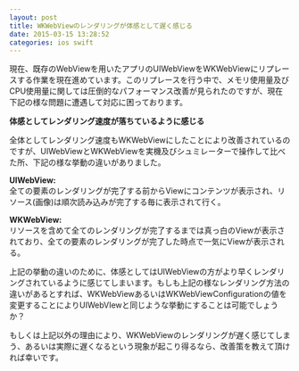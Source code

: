```yaml
---
layout: post
title: WKWebViewのレンダリングが体感として遅く感じる
date: 2015-03-15 13:28:52
categories: ios swift
---
```

<!-- {% raw %} -->
<p>現在、既存のWebViewを用いたアプリのUIWebViewをWKWebViewにリプレースする作業を現在進めています。このリプレースを行う中で、メモリ使用量及びCPU使用量に関しては圧倒的なパフォーマンス改善が見られたのですが、現在下記の様な問題に遭遇して対応に困っております。</p>

<p><strong>体感としてレンダリング速度が落ちているように感じる</strong></p>

<p>全体としてレンダリング速度もWKWebViewにしたことにより改善されているのですが、UIWebViewとWKWebViewを実機及びシュミレーターで操作して比べた所、下記の様な挙動の違いがありました。</p>

<p><strong>UIWebView:</strong><br>
全ての要素のレンダリングが完了する前からViewにコンテンツが表示され、リソース(画像)は順次読み込みが完了する毎に表示されて行く。</p>

<p><strong>WKWebView:</strong><br>
リソースを含めて全てのレンダリングが完了するまでは真っ白のViewが表示されており、全ての要素のレンダリングが完了した時点で一気にViewが表示される。</p>

<p>上記の挙動の違いのために、体感としてはUIWebViewの方がより早くレンダリングされているように感じてしまいます。もしも上記の様なレンダリング方法の違いがあるとすれば、WKWebViewあるいはWKWebViewConfigurationの値を変更することによりUIWebVIewと同じような挙動にすることは可能でしょうか？</p>

<p>もしくは上記以外の理由により、WKWebViewのレンダリングが遅く感じてしまう、あるいは実際に遅くなるという現象が起こり得るなら、改善策を教えて頂ければ幸いです。</p>
<!-- {% endraw %} -->

